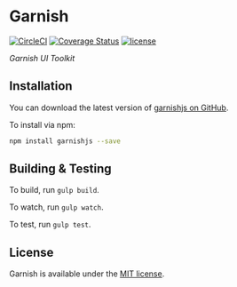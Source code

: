 # Garnish

[![CircleCI](https://img.shields.io/circleci/project/pixelandtonic/garnishjs.svg?maxAge=2592000)](https://circleci.com/gh/pixelandtonic/garnishjs)
[![Coverage Status](https://coveralls.io/repos/github/pixelandtonic/garnishjs/badge.svg?branch=feature%2Ftesting)](https://coveralls.io/github/pixelandtonic/garnishjs?branch=feature%2Ftesting)
[![license](https://img.shields.io/github/license/pixelandtonic/garnishjs.svg?maxAge=2592000)](https://github.com/pixelandtonic/garnishjs/blob/master/LICENSE)

*Garnish UI Toolkit*

## Installation

You can download the latest version of [garnishjs on GitHub](https://github.com/pixelandtonic/garnishjs/releases/latest).

To install via npm:

```bash
npm install garnishjs --save
```

## Building & Testing

To build, run `gulp build`.

To watch, run `gulp watch`.

To test, run `gulp test`.

## License

Garnish is available under the [MIT license](LICENSE).